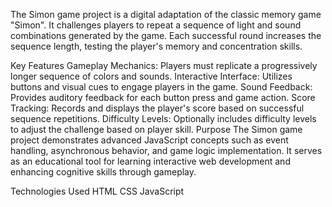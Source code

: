 The Simon game project is a digital adaptation of the classic memory game "Simon". It challenges players to repeat a sequence of light and sound combinations generated by the game. Each successful round increases the sequence length, testing the player's memory and concentration skills.

Key Features
Gameplay Mechanics: Players must replicate a progressively longer sequence of colors and sounds.
Interactive Interface: Utilizes buttons and visual cues to engage players in the game.
Sound Feedback: Provides auditory feedback for each button press and game action.
Score Tracking: Records and displays the player's score based on successful sequence repetitions.
Difficulty Levels: Optionally includes difficulty levels to adjust the challenge based on player skill.
Purpose
The Simon game project demonstrates advanced JavaScript concepts such as event handling, asynchronous behavior, and game logic implementation. It serves as an educational tool for learning interactive web development and enhancing cognitive skills through gameplay.

Technologies Used
HTML
CSS
JavaScript
